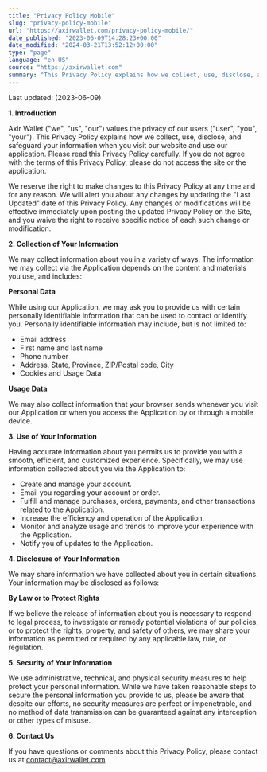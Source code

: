 ```yaml
---
title: "Privacy Policy Mobile"
slug: "privacy-policy-mobile"
url: "https://axirwallet.com/privacy-policy-mobile/"
date_published: "2023-06-09T14:28:23+00:00"
date_modified: "2024-03-21T13:52:12+00:00"
type: "page"
language: "en-US"
source: "https://axirwallet.com"
summary: "This Privacy Policy explains how we collect, use, disclose, and safeguard your information when you visit our website and use our application."
---
```


Last updated: (2023-06-09)

**1. Introduction**

Axir Wallet ("we", "us", "our") values the privacy of our users ("user", "you", "your"). This Privacy Policy explains how we collect, use, disclose, and safeguard your information when you visit our website and use our application. Please read this Privacy Policy carefully. If you do not agree with the terms of this Privacy Policy, please do not access the site or the application.

We reserve the right to make changes to this Privacy Policy at any time and for any reason. We will alert you about any changes by updating the "Last Updated" date of this Privacy Policy. Any changes or modifications will be effective immediately upon posting the updated Privacy Policy on the Site, and you waive the right to receive specific notice of each such change or modification.

**2. Collection of Your Information**

We may collect information about you in a variety of ways. The information we may collect via the Application depends on the content and materials you use, and includes:

**Personal Data**

While using our Application, we may ask you to provide us with certain personally identifiable information that can be used to contact or identify you. Personally identifiable information may include, but is not limited to:

- Email address
- First name and last name
- Phone number
- Address, State, Province, ZIP/Postal code, City
- Cookies and Usage Data

**Usage Data**

We may also collect information that your browser sends whenever you visit our Application or when you access the Application by or through a mobile device.

**3. Use of Your Information**

Having accurate information about you permits us to provide you with a smooth, efficient, and customized experience. Specifically, we may use information collected about you via the Application to:

- Create and manage your account.
- Email you regarding your account or order.
- Fulfill and manage purchases, orders, payments, and other transactions related to the Application.
- Increase the efficiency and operation of the Application.
- Monitor and analyze usage and trends to improve your experience with the Application.
- Notify you of updates to the Application.

**4. Disclosure of Your Information**

We may share information we have collected about you in certain situations. Your information may be disclosed as follows:

**By Law or to Protect Rights**

If we believe the release of information about you is necessary to respond to legal process, to investigate or remedy potential violations of our policies, or to protect the rights, property, and safety of others, we may share your information as permitted or required by any applicable law, rule, or regulation.

**5. Security of Your Information**

We use administrative, technical, and physical security measures to help protect your personal information. While we have taken reasonable steps to secure the personal information you provide to us, please be aware that despite our efforts, no security measures are perfect or impenetrable, and no method of data transmission can be guaranteed against any interception or other types of misuse.

**6. Contact Us**

If you have questions or comments about this Privacy Policy, please contact us at <contact@axirwallet.com>